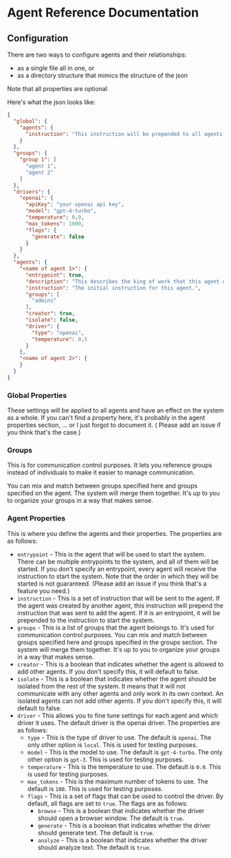# Agent Reference Documentation

## Configuration

There are two ways to configure agents and their relationships:

* as a single file all in one, or
* as a directory structure that mimics the structure of the json

Note that all properties are optional

Here's what the json looks like:

```json
{
  "global": {
    "agents": {
      "instruction": "This instruction will be prepended to all agents' instructions."
    }
  },
  "groups": {
    "group 1": [
      "agent 1",
      "agent 2"
    ]
  },
  "drivers": {
    "openai": {
      "apiKey": "your openai api key",
      "model": "gpt-4-turbo",
      "temperature": 0.9,
      "max_tokens": 1000,
      "flags": {
        "generate": false
      }
    }
  },
  "agents": {
    "<name of agent 1>": {
      "entrypoint": true,
      "description": "This describes the king of work that this agent does.it translates to system instructions for this agent.",
      "instruction": "The initial instruction for this agent.",
      "groups": [
        "admins"
      ],
      "creator": true,
      "isolate": false,
      "driver": {
        "type": "openai",
        "temperature": 0.5
      }
    },
    "<name of agent 2>": {
    }
  }
}
```

### Global Properties

These settings will be applied to all agents and have an effect on the system as a whole.
If you can't find a property here, it's probably in the agent properties section, ... or I just forgot to document it. (
Please add an issue if you think that's the case.)

### Groups

This is for communication control purposes. It lets you reference groups instead of individuals to make it easier to
manage communication.

You can mix and match between groups specified here and groups specified on the agent. The system will merge them
together. It's up to you to organize your groups in a way that makes sense.

### Agent Properties

This is where you define the agents and their properties. The properties are as follows:

* `entrypoint` - This is the agent that will be used to start the system. There can be multiple entrypoints to the
  system, and all of them will be started. If you don't specify an entrypoint, every agent will receive the instruction
  to start the system. Note that the order in which they will be started is not guaranteed. (Please add an issue if
  you think that's a feature you need.)
* `instruction` - This is a set of instruction that will be sent to the agent. If the agent was created by another
  agent, this instruction will prepend the instruction that was sent to add the agent. If it is an entrypoint, it
  will be prepended to the instruction to start the system.
* `groups` - This is a list of groups that the agent belongs to. It's used for communication control purposes. You can
  mix and match between groups specified here and groups specified in the groups section. The system will merge them
  together. It's up to you to organize your groups in a way that makes sense.
* `creator` - This is a boolean that indicates whether the agent is allowed to add other agents. If you don't specify
  this, it will default to false.
* `isolate` - This is a boolean that indicates whether the agent should be isolated from the rest of the system. It
  means that it will not communicate with any other agents and only work in its own context. An isolated agents can not
  add other agents. If you don't specify this, it will default to false.
* `driver` - This allows you to fine tune settings for each agent and which driver it uses. The default driver is the
  openai driver. The properties are as follows:
  * `type` - This is the type of driver to use. The default is `openai`. The only other option is `local`. This is
    used for testing purposes.
  * `model` - This is the model to use. The default is `gpt-4-turbo`. The only other option is `gpt-3`. This is used
    for testing purposes.
  * `temperature` - This is the temperature to use. The default is `0.9`. This is used for testing purposes.
  * `max_tokens` - This is the maximum number of tokens to use. The default is `100`. This is used for testing
    purposes.
  * `flags` - This is a set of flags that can be used to control the driver. By default, all flags are set to `true`.
    The flags are as follows:
    * `browse` - This is a boolean that indicates whether the driver should open a browser window. The default
      is `true`.
    * `generate` - This is a boolean that indicates whether the driver should generate text. The default is `true`.
    * `analyze` - This is a boolean that indicates whether the driver should analyze text. The default is `true`.